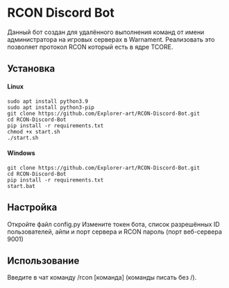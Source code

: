 # RCON Discord Bot

Данный бот создан для удалённого выполнения команд от имени администратора на игровых серверах в Warnament. Реализовать это позволяет протокол RCON который есть в ядре TCORE.

## Установка
#### Linux
```
sudo apt install python3.9
sudo apt install python3-pip
git clone https://github.com/Explorer-art/RCON-Discord-Bot.git
cd RCON-Discord-Bot
pip install -r requirements.txt
chmod +x start.sh
./start.sh
```

#### Windows
```
git clone https://github.com/Explorer-art/RCON-Discord-Bot.git
cd RCON-Discord-Bot
pip install -r requirements.txt
start.bat
```

## Настройка
Откройте файл config.py
Измените токен бота, список разрешённых ID пользователей, айпи и порт сервера и RCON пароль (порт веб-сервера 9001)
 
## Использование
Введите в чат команду /rcon [команда] (команды писать без /).
